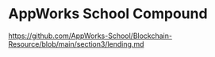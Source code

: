 # AppWorks School Compound

https://github.com/AppWorks-School/Blockchain-Resource/blob/main/section3/lending.md
